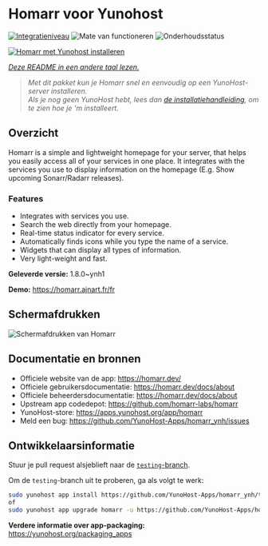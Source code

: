 <!--
NB: Deze README is automatisch gegenereerd door <https://github.com/YunoHost/apps/tree/master/tools/readme_generator>
Hij mag NIET handmatig aangepast worden.
-->

# Homarr voor Yunohost

[![Integratieniveau](https://apps.yunohost.org/badge/integration/homarr)](https://ci-apps.yunohost.org/ci/apps/homarr/)
![Mate van functioneren](https://apps.yunohost.org/badge/state/homarr)
![Onderhoudsstatus](https://apps.yunohost.org/badge/maintained/homarr)

[![Homarr met Yunohost installeren](https://install-app.yunohost.org/install-with-yunohost.svg)](https://install-app.yunohost.org/?app=homarr)

*[Deze README in een andere taal lezen.](./ALL_README.md)*

> *Met dit pakket kun je Homarr snel en eenvoudig op een YunoHost-server installeren.*  
> *Als je nog geen YunoHost hebt, lees dan [de installatiehandleiding](https://yunohost.org/install), om te zien hoe je 'm installeert.*

## Overzicht

Homarr is a simple and lightweight homepage for your server, that helps you easily access all of your services in one place.
It integrates with the services you use to display information on the homepage (E.g. Show upcoming Sonarr/Radarr releases).

### Features

- Integrates with services you use.
- Search the web directly from your homepage.
- Real-time status indicator for every service.
- Automatically finds icons while you type the name of a service.
- Widgets that can display all types of information.
- Very light-weight and fast.


**Geleverde versie:** 1.8.0~ynh1

**Demo:** <https://homarr.ajnart.fr/fr>

## Schermafdrukken

![Schermafdrukken van Homarr](./doc/screenshots/screenshot.png)

## Documentatie en bronnen

- Officiele website van de app: <https://homarr.dev/>
- Officiele gebruikersdocumentatie: <https://homarr.dev/docs/about>
- Officiele beheerdersdocumentatie: <https://homarr.dev/docs/about>
- Upstream app codedepot: <https://github.com/homarr-labs/homarr>
- YunoHost-store: <https://apps.yunohost.org/app/homarr>
- Meld een bug: <https://github.com/YunoHost-Apps/homarr_ynh/issues>

## Ontwikkelaarsinformatie

Stuur je pull request alsjeblieft naar de [`testing`-branch](https://github.com/YunoHost-Apps/homarr_ynh/tree/testing).

Om de `testing`-branch uit te proberen, ga als volgt te werk:

```bash
sudo yunohost app install https://github.com/YunoHost-Apps/homarr_ynh/tree/testing --debug
of
sudo yunohost app upgrade homarr -u https://github.com/YunoHost-Apps/homarr_ynh/tree/testing --debug
```

**Verdere informatie over app-packaging:** <https://yunohost.org/packaging_apps>
